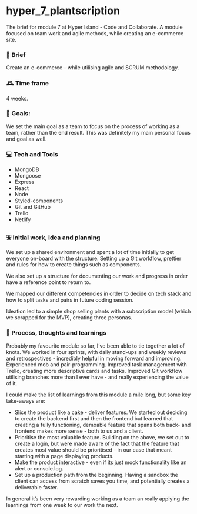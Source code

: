 # hyper_7_plantscription
The brief for module 7 at Hyper Island - Code and Collaborate. A module focused on team work and agile methods, while creating an e-commerce site.

### :briefcase: Brief

Create an e-commerce - while utilising agile and SCRUM methodology.

### :mantelpiece_clock: Time frame

4 weeks.

### :dart: Goals:

We set the main goal as a team to focus on the process of working as a team, rather than the end result. This was definitely my main personal focus and goal as well.

### :computer: Tech and Tools

- MongoDB
- Mongoose
- Express
- React
- Node
- Styled-components
- Git and GitHub
- Trello
- Netlify

### :fountain: Initial work, idea and planning

We set up a shared environment and spent a lot of time initially to get everyone on-board with the structure. Setting up a Git workflow, prettier and rules for how to create things such as components.

We also set up a structure for documenting our work and progress in order have a reference point to return to.

We mapped our different competencies in order to decide on tech stack and how to split tasks and pairs in future coding session.

Ideation led to a simple shop selling plants with a subscription model (which we scrapped for the MVP), creating three personas.

### :mount_fuji: Process, thoughts and learnings

Probably my favourite module so far, I’ve been able to tie together a lot of knots.
We worked in four sprints, with daily stand-ups and weekly reviews and retrospectives - incredibly helpful in moving forward and improving.
Experienced mob and pair-programming.
Improved task management with Trello, creating more descriptive cards and tasks.
Improved Git workflow utilising branches more than I ever have - and really experiencing the value of it.

I could make the list of learnings from this module a mile long, but some key take-aways are:
- Slice the product like a cake - deliver features. We started out deciding to create the backend first and then the frontend but learned that creating a fully functioning, demoable feature that spans both back- and frontend makes more sense - both to us and a client.
- Prioritise the most valuable feature. Building on the above, we set out to create a login, but were made aware of the fact that the feature that creates most value should be prioritised - in our case that meant starting with a page displaying products.
- Make the product interactive - even if its just mock functionality like an alert or console.log.
- Set up a production path from the beginning. Having a sandbox the client can access from scratch saves you time, and potentially creates a deliverable faster.

In general it’s been very rewarding working as a team an really applying the learnings from one week to our work the next.

